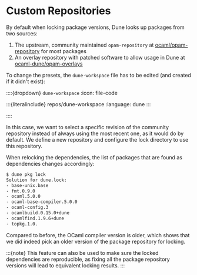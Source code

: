 # Custom Repositories

By default when locking package versions, Dune looks up packages from two
sources:

  1. The upstream, community maintained `opam-repository` at
     [ocaml/opam-repository](https://github.com/ocaml/opam-repository) for most
     packages
  2. An overlay repository with patched software to allow usage in Dune at
     [ocaml-dune/opam-overlays](https://github.com/ocaml-dune/opam-overlays)

To change the presets, the `dune-workspace` file has to be edited (and created
if it didn't exist):

::::{dropdown} `dune-workspace`
:icon: file-code

:::{literalinclude} repos/dune-workspace
:language: dune
:::

::::

In this case, we want to select a specific revision of the community repository
instead of always using the most recent one, as it would do by default. We
define a new repository and configure the lock directory to use this
repository.

When relocking the dependencies, the list of packages that are found as
dependencies changes accordingly:

```sh
$ dune pkg lock
Solution for dune.lock:
- base-unix.base
- fmt.0.9.0
- ocaml.5.0.0
- ocaml-base-compiler.5.0.0
- ocaml-config.3
- ocamlbuild.0.15.0+dune
- ocamlfind.1.9.6+dune
- topkg.1.0.
```

Compared to before, the OCaml compiler version is older, which shows
that we did indeed pick an older version of the package repository for locking.

:::{note}
This feature can also be used to make sure the locked dependencies are
reproducible, as fixing all the package repository versions will lead to
equivalent locking results.
:::
